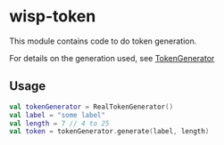 # wisp-token

This module contains code to do token generation.

For details on the generation used, see 
[TokenGenerator](https://github.com/cashapp/wisp/blob/master/wisp-token/src/main/kotlin/wisp/token/TokenGenerator.kt)

## Usage

```kotlin
val tokenGenerator = RealTokenGenerator() 
val label = "some label"
val length = 7 // 4 to 25
val token = tokenGenerator.generate(label, length)
```